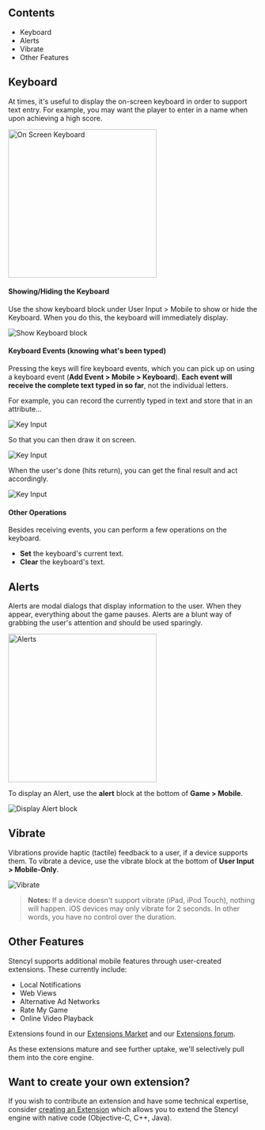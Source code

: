 ## Contents

* Keyboard
* Alerts
* Vibrate
* Other Features
 

## Keyboard

At times, it's useful to display the on-screen keyboard in order to support text entry. For example, you may want the player to enter in a name when upon achieving a high score.

<img src="https://static.stencyl.com/help/images/mobile-features-1.png" alt="On Screen Keyboard" style="width:300px;"/>

#### Showing/Hiding the Keyboard
Use the show keyboard block under User Input > Mobile to show or hide the Keyboard. When you do this, the keyboard will immediately display.

![Show Keyboard block](https://static.stencyl.com/help/images/mobile-features-2.png)

#### Keyboard Events (knowing what's been typed)
Pressing the keys will fire keyboard events, which you can pick up on using a keyboard event (**Add Event > Mobile > Keyboard**). **Each event will receive the complete text typed in so far**, not the individual letters.

For example, you can record the currently typed in text and store that in an attribute...

![Key Input](https://static.stencyl.com/help/images/mobile-features-3.png)

So that you can then draw it on screen.

![Key Input](https://static.stencyl.com/help/images/mobile-features-4.png)

When the user's done (hits return), you can get the final result and act accordingly.

![Key Input](https://static.stencyl.com/help/images/mobile-features-5.png)

#### Other Operations
Besides receiving events, you can perform a few operations on the keyboard.

* **Set** the keyboard's current text.
* **Clear** the keyboard's text.
 

## Alerts

Alerts are modal dialogs that display information to the user. When they appear, everything about the game pauses. Alerts are a blunt way of grabbing the user's attention and should be used sparingly.

<img src="https://static.stencyl.com/help/images/mobile-features-6.png" alt="Alerts" style="width:300px;"/>

To display an Alert, use the **alert** block at the bottom of **Game > Mobile**.

![Display Alert block](https://static.stencyl.com/help/images/mobile-features-7.png)


## Vibrate

Vibrations provide haptic (tactile) feedback to a user, if a device supports them. To vibrate a device, use the vibrate block at the bottom of **User Input > Mobile-Only**.

![Vibrate](https://static.stencyl.com/help/images/mobile-features-8.png)

> **Notes:** If a device doesn't support vibrate (iPad, iPod Touch), nothing will happen. iOS devices may only vibrate for 2 seconds. In other words, you have no control over the duration.
 

## Other Features

Stencyl supports additional mobile features through user-created extensions. These currently include:

* Local Notifications
* Web Views
* Alternative Ad Networks
* Rate My Game
* Online Video Playback

Extensions found in our [Extensions Market](https://www.stencyl.com/developers/market/) and our [Extensions forum](https://community.stencyl.com/index.php/board,70.0.html).

As these extensions mature and see further uptake, we'll selectively pull them into the core engine.

## Want to create your own extension?

If you wish to contribute an extension and have some technical expertise, consider [creating an Extension](https://www.stencyl.com/help/view/how-to-create-engine-extension/) which allows you to extend the Stencyl engine with native code (Objective-C, C++, Java).

